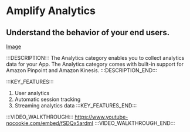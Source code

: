 # Amplify Analytics

## Understand the behavior of your end users.

[Image](https://raw.githubusercontent.com/aws-amplify/amplify-adminui/feat/sandbox-v2/markdown/categories/analytics/img.png)

:::DESCRIPTION:::
The Analytics category enables you to collect analytics data for your App. The Analytics category comes with built-in support for Amazon Pinpoint and Amazon Kinesis.
:::DESCRIPTION_END:::


:::KEY_FEATURES:::
1. User analytics
2. Automatic session tracking
3. Streaming analytics data
:::KEY_FEATURES_END:::

:::VIDEO_WALKTHROUGH:::
https://www.youtube-nocookie.com/embed/fSDQx5ardmI
:::VIDEO_WALKTHROUGH_END:::